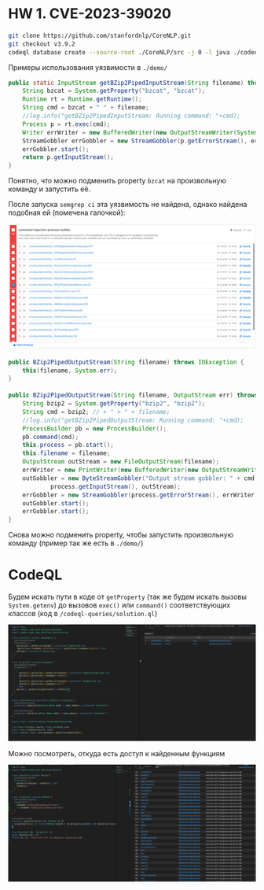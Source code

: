 # HW 1. CVE-2023-39020

```bash
git clone https://github.com/stanfordnlp/CoreNLP.git
git checkout v3.9.2
codeql database create --source-root ./CoreNLP/src -j 0 -l java ./codeql-db
```

Примеры использования уязвимости в `./demo/`

```java
public static InputStream getBZip2PipedInputStream(String filename) throws IOException {
    String bzcat = System.getProperty("bzcat", "bzcat");
    Runtime rt = Runtime.getRuntime();
    String cmd = bzcat + " " + filename;
    //log.info("getBZip2PipedInputStream: Running command: "+cmd);
    Process p = rt.exec(cmd);
    Writer errWriter = new BufferedWriter(new OutputStreamWriter(System.err));
    StreamGobbler errGobbler = new StreamGobbler(p.getErrorStream(), errWriter);
    errGobbler.start();
    return p.getInputStream();
}
```

Понятно, что можно подменить property `bzcat` на произвольную команду и запустить её.

После запуска `semgrep ci` эта уязвимость не найдена, однако найдена подобная ей (помечена галочкой): 

![](images/same.png)

```java
public BZip2PipedOutputStream(String filename) throws IOException {
    this(filename, System.err);
}

public BZip2PipedOutputStream(String filename, OutputStream err) throws IOException {
    String bzip2 = System.getProperty("bzip2", "bzip2");
    String cmd = bzip2; // + " > " + filename;
    //log.info("getBZip2PipedOutputStream: Running command: "+cmd);
    ProcessBuilder pb = new ProcessBuilder();
    pb.command(cmd);
    this.process = pb.start();
    this.filename = filename;
    OutputStream outStream = new FileOutputStream(filename);
    errWriter = new PrintWriter(new BufferedWriter(new OutputStreamWriter(err)));
    outGobbler = new ByteStreamGobbler("Output stream gobbler: " + cmd + " " + filename,
            process.getInputStream(), outStream);
    errGobbler = new StreamGobbler(process.getErrorStream(), errWriter);
    outGobbler.start();
    errGobbler.start();
}
```

Снова можно подменить property, чтобы запустить произвольную команду (пример так же есть в `./demo/`)

# CodeQL

Будем искать пути в коде от `getProperty` (так же будем искать вызовы `System.getenv`) до вызовов `exec()` или `command()` соответствующих классов (код в `/codeql-queries/solution.ql`)

![](images/qlsol.png)

Можно посмотреть, откуда есть доступ к найденным функциям

![](images/recursivedc.png)